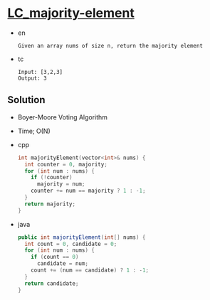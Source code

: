 # [LC_majority-element](https://leetcode.com/problems/majority-element)

* en

  ```en
  Given an array nums of size n, return the majority element
  ```

* tc

  ```tc
  Input: [3,2,3]
  Output: 3
  ```

## Solution

* Boyer-Moore Voting Algorithm
* Time; O(N)

* cpp

  ```cpp
  int majorityElement(vector<int>& nums) {
    int counter = 0, majority;
    for (int num : nums) {
      if (!counter)
        majority = num;
      counter += num == majority ? 1 : -1;
    }
    return majority;
  }
  ```

* java

  ```java
  public int majorityElement(int[] nums) {
    int count = 0, candidate = 0;
    for (int num : nums) {
      if (count == 0)
        candidate = num;
      count += (num == candidate) ? 1 : -1;
    }
    return candidate;
  }
  ```
